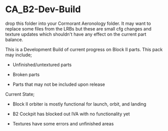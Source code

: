 # CA_B2-Dev-Build

drop this folder into your Cormorant Aeronology folder. It may want to replace some files from the LRBs but these are small cfg changes and texture updates which shouldn't have any effect on the current part balance.

This is a Development Build of current progress on Block II parts.
This pack may include;

- Unfinished/untextured parts

- Broken parts

- Parts that may not be included upon release


Current State;

- Block II orbiter is mostly functional for launch, orbit, and landing

- B2 Cockpit has blocked out IVA with no functionality yet

- Textures have some errors and unfinished areas
